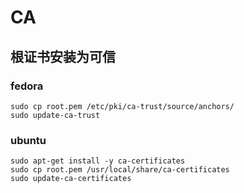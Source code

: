 # CA

## 根证书安装为可信

### fedora
```
sudo cp root.pem /etc/pki/ca-trust/source/anchors/
sudo update-ca-trust
```

### ubuntu
```
sudo apt-get install -y ca-certificates
sudo cp root.pem /usr/local/share/ca-certificates
sudo update-ca-certificates
```